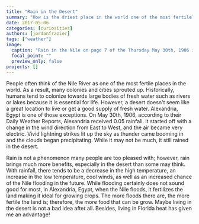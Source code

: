 ```yaml
---
title: "Rain in the Desert"
summary: "How is the driest place in the world one of the most fertile?"
date: 2017-05-06
categories: [curiosities]
authors: [jordanfrazier]
tags: ["weather"]
image:
  caption: "Rain in the Nile on page 7 of the Thursday May 30th, 1906 issue"
  focal_point: ""
  preview_only: false
projects: []
---
```

People often think of the Nile River as one of the most fertile places in the world. As a result, many colonies and cities sprouted up. Historically, humans tend to colonize towards large bodies of fresh water such as rivers or lakes because it is essential for life. However, a desert doesn't seem like a great location to live or get a good supply of fresh water. Alexandria, Egypt is one of those exceptions. On May 30th, 1906, according to their Daily Weather Reports, Alexandria received 0.05 rainfall. It started off with a change in the wind direction from East to West, and the air became very electric. Vivid lightning strikes lit up the sky as thunder came booming in and the clouds began precipitating. While it may not be much, it still rained in the desert.

Rain is not a phenomenon many people are too pleased with; however, rain brings much more benefits, especially in the desert than some may think. With rainfall, there tends to be a decrease in the high temperature, an increase in the low temperature, cool winds, as well as an increased chance of the Nile flooding in the future. While flooding certainly does not sound good for most, in Alexandria, Egypt, when the Nile floods, it fertilizes the land making it ideal for growing crops. The more floods there are, the more fertile the land is; therefore, the more food that can be grow. Maybe living in the desert is not a bad idea after all. Besides, living in Florida heat has given me an advantage!
